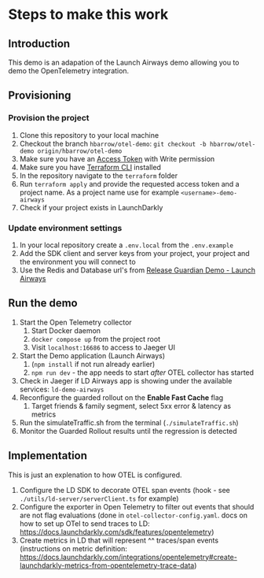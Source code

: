 # Steps to make this work

## Introduction

This demo is an adapation of the Launch Airways demo allowing you to demo the OpenTelemetry integration. 

## Provisioning

### Provision the project

1. Clone this repository to your local machine
2. Checkout the branch `hbarrow/otel-demo`: `git checkout -b hbarrow/otel-demo origin/hbarrow/otel-demo`
3. Make sure you have an [Access Token](https://docs.launchdarkly.com/home/account/api-create) with Write permission
4. Make sure you have [Terraform CLI](https://developer.hashicorp.com/terraform/tutorials/aws-get-started/install-cli) installed
5. In the repository navigate to the `terraform` folder
6. Run `terraform apply` and provide the requested access token and a project name. As a project name use for example `<username>-demo-airways`
7. Check if your project exists in LaunchDarkly

### Update environment settings

1. In your local repository create a `.env.local` from the `.env.example`
2. Add the SDK client and server keys from your project, your project and the environment you will connect to
3. Use the Redis and Database url's from [Release Guardian Demo - Launch Airways](https://launchdarkly.atlassian.net/wiki/spaces/LaunchX/pages/2835218907/Release+Guardian+Demo+-+Launch+Airways)

## Run the demo
1. Start the Open Telemetry collector
   1. Start Docker daemon
   2. `docker compose up` from the project root
   3. Visit `localhost:16686` to access to Jaeger UI
2. Start the Demo application (Launch Airways)
   1. (`npm install` if not run already earlier)
   2. `npm run dev` - the app needs to start *after* OTEL collector has started
3. Check in Jaeger if LD Airways app is showing under the available services: `ld-demo-airways`
4. Reconfigure the guarded rollout on the **Enable Fast Cache** flag
   1. Target friends & family segment, select 5xx error & latency as metrics
5. Run the simulateTraffic.sh from the terminal (`./simulateTraffic.sh`)
6. Monitor the Guarded Rollout results until the regression is detected

## Implementation

This is just an explenation to how OTEL is configured.

1. Configure the LD SDK to decorate OTEL span events (hook - see `./utils/ld-server/serverClient.ts` for example)
2. Configure the exporter in Open Telemetry to filter out events that should are not flag evaluations (done in `otel-collector-config.yaml`. docs on how to set up OTel to send traces to LD: https://docs.launchdarkly.com/sdk/features/opentelemetry)
3. Create metrics in LD that will represent ^^ traces/span events (instructions on metric definition: https://docs.launchdarkly.com/integrations/opentelemetry#create-launchdarkly-metrics-from-opentelemetry-trace-data)
